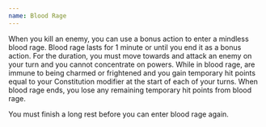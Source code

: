 ```yaml
---
name: Blood Rage
---
```

When you kill an enemy, you can use a bonus action to enter a mindless blood rage. Blood rage lasts for 1 minute or
until you end it as a bonus action. For the duration, you must move towards and attack an enemy on your turn and
you cannot concentrate on powers. While in blood rage, are immune to being charmed or frightened and you gain
temporary hit points equal to your Constitution modifier at the start of each of your turns. When blood rage ends,
you lose any remaining temporary hit points from blood rage.

You must finish a long rest before you can enter blood rage again.
